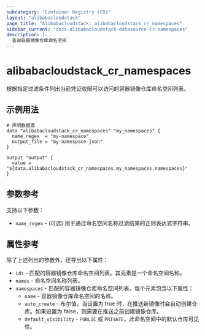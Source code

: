 ```yaml
---
subcategory: "Container Registry (CR)"
layout: "alibabacloudstack"
page_title: "Alibabacloudstack: alibabacloudstack_cr_namespaces"
sidebar_current: "docs-alibabacloudstack-datasource-cr-namespaces"
description: |-
  查询容器镜像仓库命名空间
---
```


# alibabacloudstack_cr_namespaces

根据指定过滤条件列出当前凭证权限可以访问的容器镜像仓库命名空间列表。



## 示例用法

```
# 声明数据源
data "alibabacloudstack_cr_namespaces" "my_namespaces" {
  name_regex  = "my-namespace"
  output_file = "my-namespace-json"
}

output "output" {
  value = "${data.alibabacloudstack_cr_namespaces.my_namespaces.namespaces}"
}
```

## 参数参考

支持以下参数：

* `name_regex` - (可选) 用于通过命名空间名称过滤结果的正则表达式字符串。

## 属性参考

除了上述列出的参数外，还导出以下属性：

* `ids` - 匹配的容器镜像仓库命名空间列表。其元素是一个命名空间名称。
* `names` - 命名空间名称列表。
* `namespaces` - 匹配的容器镜像仓库命名空间列表。每个元素包含以下属性：
  * `name` - 容器镜像仓库命名空间的名称。
  * `auto_create` - 布尔值，当设置为 true 时，在推送新镜像时会自动创建仓库。如果设置为 false，则需要在推送之前创建镜像仓库。
  * `default_visibility` - `PUBLIC` 或 `PRIVATE`，此命名空间中的默认仓库可见性。